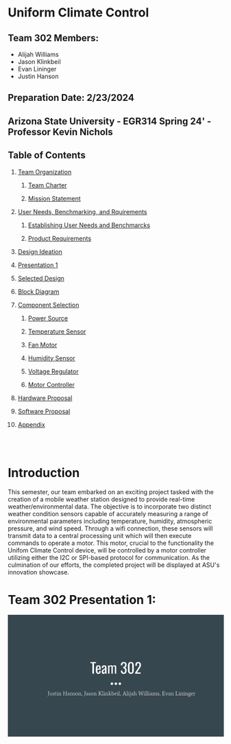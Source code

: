 

# Uniform Climate Control


## Team 302 Members:

* Alijah Williams
* Jason Klinkbeil 
* Evan Lininger
* Justin Hanson

## Preparation Date: 2/23/2024

<!--
[Table of Contents](#table-of-contents)  
example of link to a header

[Link to Example Header](page1.md#example-header)
Link to header on other page
-->



## Arizona State University - EGR314 Spring 24' - Professor Kevin Nichols 

## Table of Contents

1. [Team Organization](TeamOrganization.md)

    1. [Team Charter](TeamOrganization.md#team-charter)

    2. [Mission Statement](TeamOrganization.md#Mission-Statement)

2. [User Needs, Benchmarking, and Rquirements](UserNeeds.md)

    1. [Establishing User Needs and Benchmarcks](UserNeeds.md#establishing-user-needs-and-benchmarks)

    2. [Product Requirements](UserNeeds.md#product-requirements)

3. [Design Ideation](DesignIdeation.md)

4. [Presentation 1](#team-302-presentation-1)

5. [Selected Design](SelectedDesign.md)

6. [Block Diagram](BlockDiagram.md)

7. [Component Selection](ComponentSelection.md)

    1. [Power Source](ComponentSelection.md#power-source)

    2. [Temperature Sensor](ComponentSelection.md#temperature-sensor)

    3. [Fan Motor](ComponentSelection.md#fan-motor)

    4. [Humidity Sensor](ComponentSelection.md#humidity-sensor)

    5. [Voltage Regulator](ComponentSelection.md#voltage-regulator)

    6. [Motor Controller](ComponentSelection.md#motor-controller)


8. [Hardware Proposal](HardwareProposal.md)

9. [Software Proposal](SoftwareProposal.md)

10. [Appendix](Appendix/AppendixMain.md)

<br>
<br>

# Introduction

<!-- This semester, our team was assigned with creating a mobile weather station that utilizes two different weather condition sensors to record and operate a motor via wifi connection. The allowed sensors are:

* Temperature
* Humidity
* Atmospheric Pressure
* Wind Speed

The motor must additionally be controlled by a motor controller communicating over the I2C or SPI-based protocol. Once completed, the assigned projects will then be displayed at an innovation showcase where a working model is required. -->

This semester, our team embarked on an exciting project tasked with the creation of a mobile weather station designed to provide real-time weather/environmental data. The objective is to incorporate two distinct weather condition sensors capable of accurately measuring a range of environmental parameters including temperature, humidity, atmospheric pressure, and wind speed. Through a wifi connection, these sensors will transmit data to a central processing unit which will then execute commands to operate a motor. This motor, crucial to the functionality the Unifom Climate Control device, will be controlled by a motor controller utilizing either the I2C or SPI-based protocol for communication. As the culmination of our efforts, the completed project will be displayed at ASU's innovation showcase.


# Team 302 Presentation 1:


[![Presentation 1](https://raw.githubusercontent.com/ASU-EGR314-Team-302/ASU-EGR314-Team-302.gitgub.io/main/docs/assets/images/Checkpoint%201.png)](http://www.youtube.com/watch?v=8Q0dBRQYoR4)

